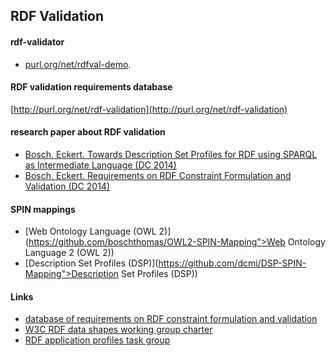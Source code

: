 ## RDF Validation


#### rdf-validator

* [purl.org/net/rdfval-demo](purl.org/net/rdfval-demo).

#### RDF validation requirements database

[http://purl.org/net/rdf-validation](http://purl.org/net/rdf-validation)

#### research paper about RDF validation

* [Bosch, Eckert. Towards Description Set Profiles for RDF using SPARQL as Intermediate Language (DC 2014)](https://github.com/boschthomas/PhD/tree/master/publications/Papers%20in%20Conference%20Proceedings)
* [Bosch, Eckert. Requirements on RDF Constraint Formulation and Validation (DC 2014)](https://github.com/boschthomas/PhD/tree/master/publications/Papers%20in%20Conference%20Proceedings)

#### SPIN mappings

* [Web Ontology Language (OWL 2)](https://github.com/boschthomas/OWL2-SPIN-Mapping">Web Ontology Language 2 (OWL 2))
* [Description Set Profiles (DSP)](https://github.com/dcmi/DSP-SPIN-Mapping">Description Set Profiles (DSP))

#### Links

* [database of requirements on RDF constraint formulation and validation](http://purl.org/net/rdf-validation)
* [W3C RDF data shapes working group charter](http://www.w3.org/2014/data-shapes/charter)
* [RDF application profiles task group](http://wiki.dublincore.org/index.php/RDF-Application-Profiles)
